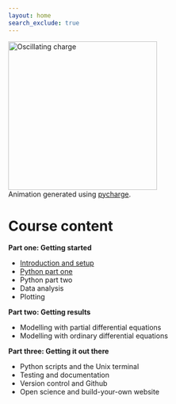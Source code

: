 ```yaml
---
layout: home
search_exclude: true
---
```



<img src="{{site.baseurl}}/images/oscillating_charge.gif" width="300" alt="Oscillating charge"><br/>
Animation generated using [pycharge](https://pycharge.readthedocs.io/en/latest/).

# Course content

**Part one: Getting started**

- [Introduction and setup](https://nu-cem.github.io/CompPhys/2021/08/02/Introduction.html)
- [Python part one](https://nu-cem.github.io/CompPhys/2021/08/02/Python_basics_one.html)
- Python part two
- Data analysis
- Plotting
     
**Part two: Getting results**

- Modelling with partial differential equations
- Modelling with ordinary differential equations
     
**Part three: Getting it out there**

- Python scripts and the Unix terminal
- Testing and documentation
- Version control and Github
- Open science and build-your-own website
